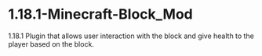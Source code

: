# 1.18.1-Minecraft-Block_Mod
1.18.1 Plugin that allows user interaction with the block and give health to the player based on the block.
